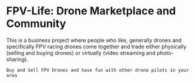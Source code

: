 # FPV-Life: Drone Marketplace and Community

This is a business project where people who like, generally drones and specifically FPV racing drones come together and trade either physically (selling and buying drones) or virtually (video streaming and photo-sharing).

	Buy and Sell FPV Drones and have fun with other drone pilots in your area
